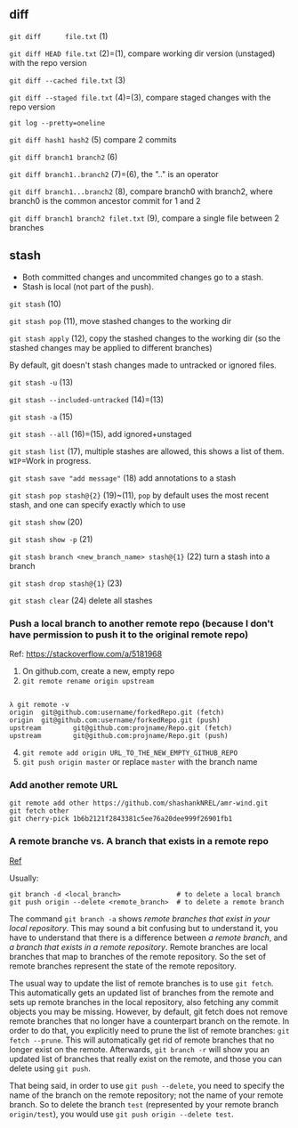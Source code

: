 
## diff

`git diff      file.txt` (1)

`git diff HEAD file.txt` (2)=(1), compare working dir version (unstaged) with the repo version

`git diff --cached file.txt` (3)

`git diff --staged file.txt` (4)=(3), compare staged changes with the repo version

`git log --pretty=oneline` 

`git diff hash1 hash2` (5) compare 2 commits

`git diff branch1 branch2` (6)

`git diff branch1..branch2` (7)=(6), the ".." is an operator

`git diff branch1...branch2` (8), compare branch0 with branch2, where branch0 is the common ancestor commit for 1 and 2

`git diff branch1 branch2 filet.txt` (9), compare a single file between 2 branches


## stash

- Both committed changes and uncommited changes go to a stash.
- Stash is local (not part of the push).

`git stash` (10)

`git stash pop` (11), move stashed changes to the working dir

`git stash apply` (12), copy the stashed changes to the working dir (so the stashed changes may be applied to different branches)

By default, git doesn't stash changes made to untracked or ignored files.

`git stash -u` (13)

`git stash --included-untracked` (14)=(13)

`git stash -a` (15)

`git stash --all` (16)=(15), add ignored+unstaged

`git stash list` (17), multiple stashes are allowed, this shows a list of them. `WIP`=Work in progress.

`git stash save "add message"` (18) add annotations to a stash

`git stash pop stash@{2}` (19)~(11), `pop` by default uses the most recent stash, and one can specify exactly which to use

`git stash show` (20)

`git stash show -p` (21)

`git stash branch <new_branch_name> stash@{1}` (22) turn a stash into a branch

`git stash drop stash@{1}` (23)

`git stash clear` (24) delete all stashes




### Push a local branch to another remote repo (because I don't have permission to push it to the original remote repo)

Ref: https://stackoverflow.com/a/5181968

1. On github.com, create a new, empty repo 
2. `git remote rename origin upstream`

```

λ git remote -v
origin  git@github.com:username/forkedRepo.git (fetch)
origin  git@github.com:username/forkedRepo.git (push)
upstream        git@github.com:projname/Repo.git (fetch)
upstream        git@github.com:projname/Repo.git (push)
```

4. `git remote add origin URL_TO_THE_NEW_EMPTY_GITHUB_REPO`
5. `git push origin master` or replace `master` with the branch name


### Add another remote URL
```
git remote add other https://github.com/shashankNREL/amr-wind.git
git fetch other
git cherry-pick 1b6b2121f2843381c5ee76a20dee999f26901fb1
```

### A remote branche vs. A branch that exists in a remote repo
[Ref](https://stackoverflow.com/questions/35941566/git-says-remote-ref-does-not-exist-when-i-delete-remote-branch)

Usually:
```
git branch -d <local_branch>              # to delete a local branch
git push origin --delete <remote_branch>  # to delete a remote branch
```

The command `git branch -a` shows *remote branches that exist in your local repository*. This may sound a bit confusing but to understand it, you have to understand that there is a difference between *a remote branch*, and *a branch that exists in a remote repository*. Remote branches are local branches that map to branches of the remote repository. So the set of remote branches represent the state of the remote repository.

The usual way to update the list of remote branches is to use `git fetch`. This automatically gets an updated list of branches from the remote and sets up remote branches in the local repository, also fetching any commit objects you may be missing. However, by default, git fetch does not remove remote branches that no longer have a counterpart branch on the remote. In order to do that, you explicitly need to prune the list of remote branches: `git fetch --prune`. This will automatically get rid of remote branches that no longer exist on the remote. Afterwards, `git branch -r` will show you an updated list of branches that really exist on the remote, and those you can delete using `git push`.

That being said, in order to use `git push --delete`, you need to specify the name of the branch on the remote repository; not the name of your remote branch. So to delete the branch `test` (represented by your remote branch `origin/test`), you would use `git push origin --delete test`.
